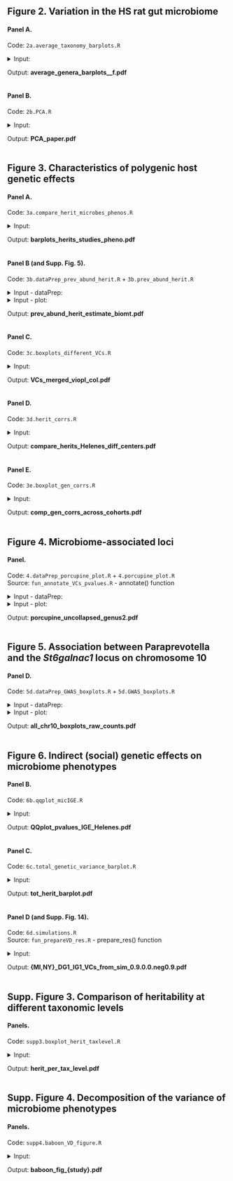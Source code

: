 ## Figure 2. Variation in the HS rat gut microbiome

#### Panel A.
Code: `2a.average_taxonomy_barplots.R` 
<details>
<summary>Input:</summary>

+ Full biomatrix -> _collapsed\_full\_biomt_
```
/users/abaud/data/secondary/P50_HSrats/felipes_deblur/collapsed_full_biomt_collapsed_clr_counts.RData #(1)
```

+ Metadata
```
/users/abaud/abaud/P50_HSrats/data/metadata/metadata_augmented_16S_metabo.RData #(2)
```
</details>

Output: **average\_genera\_barplots\_\_f.pdf**
<br/><br/>

#### Panel B.
Code: `2b.PCA.R`
<details>
<summary>Input:</summary>

+ CLR counts -> _collapsed\_clr\_counts_
```
/users/abaud/data/secondary/P50_HSrats/felipes_deblur/collapsed_full_biomt_collapsed_clr_counts.RData #(1)
```

+ Metadata 2
```
/users/abaud/abaud/P50_HSrats/data/metadata/metadata_augmented_16S_metabo_deblur.RData #(3)
```
</details>
 
Output: **PCA_paper.pdf**
<br/><br/>

## Figure 3. Characteristics of polygenic host genetic effects

#### Panel A.
Code: `3a.compare_herit_microbes_phenos.R`
<details>
<summary>Input:</summary>
  
+ VD of phenotypes
```
/users/abaud/abaud/P50_HSrats/output/VD/univariate/residuals_02Jan2020/P50_Rn7_pruned_DGE_cageEffect_maternalEffect/all_estNste.Rdata #(4)
```

+ VD of microbiome
```
/users/abaud/abaud/P50_HSrats/output/VD/univariate/augmented_VC.RData #(5)
```
</details>
  
  Output: **barplots\_herits\_studies\_pheno.pdf**
<br/><br/>

#### Panel B (and Supp. Fig. 5).
Code: `3b.dataPrep_prev_abund_herit.R` + `3b.prev_abund_herit.R`
<details>
<summary>Input - dataPrep:</summary>

+ For ASVs
```
/users/abaud/data/secondary/P50_HSrats/felipes_deblur/full_biomt_clr_counts.RData #(6)
```

+ For taxa
```
/users/abaud/data/secondary/P50_HSrats/felipes_deblur/collapsed_full_biomt_collapsed_clr_counts.RData #(1)
```

+ Heritability data
```
/users/abaud/abaud/P50_HSrats/output/VD/univariate/augmented_VC.RData #(5)
```
</details>

<details>
<summary>Input - plot:</summary>

+ For ASVs - intermediate output from dataPrep
```
/users/abaud/abaud/P50_HSrats/output/prev_abund_asvs_biomt.RData 
```

+ For taxa - intermediate output from dataPrep
```
/users/abaud/abaud/P50_HSrats/output/prev_abund_taxa_biomt.RData
```
</details>

Output: **prev\_abund\_herit\_estimate\_biomt.pdf**
<br/><br/>

#### Panel C.
Code: `3c.boxplots_different_VCs.R`
<details>
<summary>Input:</summary>

+ VD for ASVs
```
/users/abaud/abaud/P50_HSrats/output/VD/univariate/deblur_counts_uncollapsed/P50_Rn7_pruned_DGE_cageEffect_maternalEffect/all_estNste.Rdata #(7)
```

+ VD for taxa
```
/users/abaud/abaud/P50_HSrats/output/VD/univariate/deblur_counts/P50_Rn7_pruned_DGE_cageEffect_maternalEffect/all_estNste.Rdata #(8)
```
</details>
 
Output: **VCs\_merged\_viopl\_col.pdf**
<br/><br/>

#### Panel D.
Code: `3d.herit_corrs.R`
<details>
<summary>Input:</summary>

+ Heritability data 
```
/users/abaud/abaud/P50_HSrats/output/VD/univariate/augmented_VC.RData #(5)
```
</details>
  
Output: **compare\_herits\_Helenes\_diff\_centers.pdf**
<br/><br/>

#### Panel E.
Code: `3e.boxplot_gen_corrs.R`
<details>
<summary>Input:</summary>

+ Genetic correlations 
```
/users/abaud/abaud/P50_HSrats/output/VD/bivariate/all_VCs_corr_Ad1d2_zero_P50_Rn7_pruned_DGE.RData #(9)
```
</details>

Output: **comp\_gen\_corrs\_across\_cohorts.pdf**
<br/><br/>

## Figure 4. Microbiome-associated loci

#### Panel.
Code: `4.dataPrep_porcupine_plot.R` + `4.porcupine_plot.R` <br/>
Source: `fun_annotate_VCs_pvalues.R` - annotate() function

<details>
<summary>Input - dataPrep:</summary>

+ Cumulative position annotation 
```
/users/abaud/abaud/P50_HSrats/data/cumpos_P50_rats_Rn7.RData #(10)
```

+ Unpruned QTLs
```
/users/abaud/abaud/P50_HSrats/output/pvalues_LOCO_unpruned/QTLs_alpha1e-04_unpruned.RData #(11)
```

+ Dir with GWAS for ASVs 
```
/users/abaud/abaud/P50_HSrats/output/pvalues_LOCO_unpruned/deblur_counts_uncollapsed/P50_Rn7_pruned_DGE_cageEffect_maternalEffect/ #(12)
```

+ Dir with GWAS for taxa 
```
/users/abaud/abaud/P50_HSrats/output/pvalues_LOCO_unpruned/deblur_counts/P50_Rn7_pruned_DGE_cageEffect_maternalEffect/ #(13)
```
</details> 

<details>
<summary>Input - plot:</summary>

+ summarised QTLs - intermediate output from dataPrep
```
/users/abaud/htonnele/PRJs/P50_HSrats/16S/output/QTLs_alpha1e-04_unpruned_DGE_CE_MaE_toPlot.RData
```

+ Dir to load snps in LD
```
/users/abaud/abaud/P50_HSrats/output/pvalues_LOCO_unpruned/deblur_counts_uncollapsed/P50_Rn7_pruned_DGE_cageEffect_maternalEffect/ #(12)
```

+ For “annotate” function 
```
/users/abaud/data/secondary/P50_HSrats/felipes_deblur/parsed_taxonomy.RData #(14)
```
</details>
  
Output: **porcupine\_uncollapsed\_genus2.pdf**
<br/><br/>

## Figure 5. Association between Paraprevotella and the *St6galnac1* locus on chromosome 10

#### Panel D.
Code: `5d.dataPrep_GWAS_boxplots.R` + `5d.GWAS_boxplots.R`
<details>
<summary>Input - dataPrep:</summary>

+ CLR and raw counts 
```
/users/abaud/data/secondary/P50_HSrats/felipes_deblur/full_biomt_clr_counts.RData #(6)
```
</details>

<details>
<summary>Input - plot:</summary>

+ full biomatrix -> *full_biomt* - intermediate output from dataPrep
```
/users/abaud/htonnele/PRJs/P50_HSrats/16S/output/felipes_deblur_full_biomt.RData
```

+ CLR -> *clr_counts* - intermediate output from dataPrep
```
/users/abaud/htonnele/PRJs/P50_HSrats/16S/output/felipes_deblur_clr_counts.RData
```

+ Geno positions 
```
/users/abaud/abaud/P50_HSrats/data/dosages/P50_Rn7_chr10qtl_allSNPS.raw #(15)
```

+ Metadata 
```
/users/abaud/abaud/P50_HSrats/data/metadata/metadata_augmented_16S_metabo_deblur.RData #(3)
```
</details>

Output: **all\_chr10\_boxplots\_raw\_counts.pdf**
<br/><br/>

## Figure 6. Indirect (social) genetic effects on microbiome phenotypes

#### Panel B. 
Code: `6b.qqplot_micIGE.R`
<details>
<summary>Input:</summary>

+ VC data 
```
/users/abaud/abaud/P50_HSrats/output/VD/univariate/augmented_IGE_VC.RData #(16)
```
</details>

Output: **QQplot\_pvalues\_IGE\_Helenes.pdf**
<br/><br/>

#### Panel C. 
Code: `6c.total_genetic_variance_barplot.R`
<details>
<summary>Input:</summary>

+ VD data
```
/users/abaud/abaud/P50_HSrats/output/VD/univariate/augmented_IGE_VC.RData #(16)
```

+ VD without IGE 
```
/users/abaud/abaud/P50_HSrats/output/VD/univariate/deblur_counts_uncollapsed/P50_Rn7_pruned_DGE_cageEffect_maternalEffect/all_estNste.Rdata #(7)
```
</details>

Output: **tot\_herit\_barplot.pdf**
<br/><br/>


#### Panel D (and Supp. Fig. 14). 
Code: `6d.simulations.R` <br/>
Source: `fun_prepareVD_res.R` - prepare_res() function
<details>
<summary>Input:</summary>
  
+ Results from simulations - in VD folder (MI and NY)
```
/users/abaud/htonnele/nf_PRJs/nf-CoreQuantGen/simulations/output/simP50/VD/cage_422/setUhDGhIG/DG1_IG1/ #(17 -MI)
/users/abaud/htonnele/nf_PRJs/nf-CoreQuantGen/simulations/output/simP50/VD/cage_654/setUhDGhIG/DG1_IG1/ #(18 -NY)

+ P50_Rn7_pruned_DGE_cageEffect_None_all_estNste.Rdata #(DGE only) 
+ P50_Rn7_pruned_DGE_IGE_cageEffect_None_all_estNste.Rdata #(wt IGE) 
```

+ Simulated values - in simulation folder (MI and NY)
```
/users/abaud/htonnele/nf_PRJs/nf-CoreQuantGen/simulations/output/simP50/mockphenos/cage_422/setUhDGhIG/DG1_IG1/ #(19 -MI)
/users/abaud/htonnele/nf_PRJs/nf-CoreQuantGen/simulations/output/simP50/mockphenos/cage_654/setUhDGhIG/DG1_IG1/ #(20 -NY)
```
</details>

Output: **{MI,NY}\_DG1\_IG1\_VCs\_from\_sim\_0.9.0.0.neg0.9.pdf** 
<br/><br/>


## Supp. Figure 3. Comparison of heritability at different taxonomic levels

#### Panels. 
Code: `supp3.boxplot_herit_taxlevel.R` 
<details>
<summary>Input:</summary>

+ VD data 
```
/users/abaud/abaud/P50_HSrats/output/VD/univariate/augmented_VC.RData #(5)
```
</details>

Output: **herit\_per\_tax\_level.pdf**
<br/><br/>

## Supp. Figure 4. Decomposition of the variance of microbiome phenotypes

#### Panels. 
Code: `supp4.baboon_VD_figure.R` 
<details>
<summary>Input:</summary>

+ VD data 
```
/users/abaud/abaud/P50_HSrats/output/VD/univariate/augmented_VC.RData #(5)
```
</details>

Output: **baboon\_fig\_{study}.pdf**
